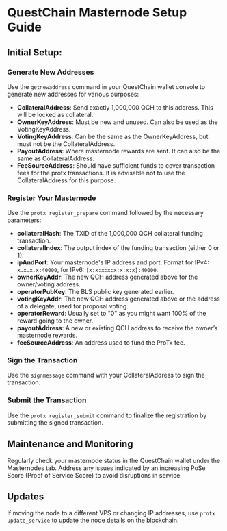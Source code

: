 # QuestChain Masternode Setup Guide

## Initial Setup:
### Generate New Addresses
Use the `getnewaddress` command in your QuestChain wallet console to generate new addresses for various purposes:
- **CollateralAddress**: Send exactly 1,000,000 QCH to this address. This will be locked as collateral.
- **OwnerKeyAddress**: Must be new and unused. Can also be used as the VotingKeyAddress.
- **VotingKeyAddress**: Can be the same as the OwnerKeyAddress, but must not be the CollateralAddress.
- **PayoutAddress**: Where masternode rewards are sent. It can also be the same as CollateralAddress.
- **FeeSourceAddress**: Should have sufficient funds to cover transaction fees for the protx transactions. It is advisable not to use the CollateralAddress for this purpose.

### Register Your Masternode
Use the `protx register_prepare` command followed by the necessary parameters:
- **collateralHash**: The TXID of the 1,000,000 QCH collateral funding transaction.
- **collateralIndex**: The output index of the funding transaction (either 0 or 1).
- **ipAndPort**: Your masternode's IP address and port. Format for IPv4: `x.x.x.x:40000`, for IPv6: `[x:x:x:x:x:x:x:x]:40000`.
- **ownerKeyAddr**: The new QCH address generated above for the owner/voting address.
- **operatorPubKey**: The BLS public key generated earlier.
- **votingKeyAddr**: The new QCH address generated above or the address of a delegate, used for proposal voting.
- **operatorReward**: Usually set to "0" as you might want 100% of the reward going to the owner.
- **payoutAddress**: A new or existing QCH address to receive the owner’s masternode rewards.
- **feeSourceAddress**: An address used to fund the ProTx fee.

### Sign the Transaction
Use the `signmessage` command with your CollateralAddress to sign the transaction.

### Submit the Transaction
Use the `protx register_submit` command to finalize the registration by submitting the signed transaction.

## Maintenance and Monitoring
Regularly check your masternode status in the QuestChain wallet under the Masternodes tab.
Address any issues indicated by an increasing PoSe Score (Proof of Service Score) to avoid disruptions in service.

## Updates
If moving the node to a different VPS or changing IP addresses, use `protx update_service` to update the node details on the blockchain.
